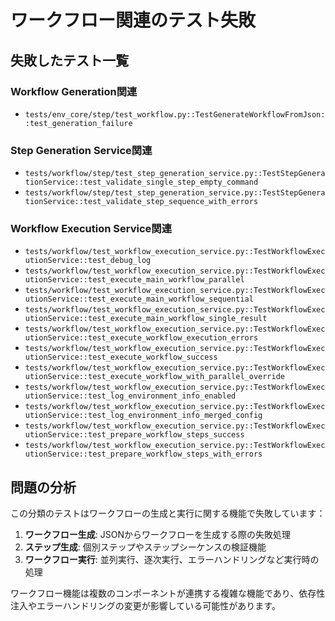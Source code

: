 # ワークフロー関連のテスト失敗

## 失敗したテスト一覧

### Workflow Generation関連
- `tests/env_core/step/test_workflow.py::TestGenerateWorkflowFromJson::test_generation_failure`

### Step Generation Service関連
- `tests/workflow/step/test_step_generation_service.py::TestStepGenerationService::test_validate_single_step_empty_command`
- `tests/workflow/step/test_step_generation_service.py::TestStepGenerationService::test_validate_step_sequence_with_errors`

### Workflow Execution Service関連
- `tests/workflow/test_workflow_execution_service.py::TestWorkflowExecutionService::test_debug_log`
- `tests/workflow/test_workflow_execution_service.py::TestWorkflowExecutionService::test_execute_main_workflow_parallel`
- `tests/workflow/test_workflow_execution_service.py::TestWorkflowExecutionService::test_execute_main_workflow_sequential`
- `tests/workflow/test_workflow_execution_service.py::TestWorkflowExecutionService::test_execute_main_workflow_single_result`
- `tests/workflow/test_workflow_execution_service.py::TestWorkflowExecutionService::test_execute_workflow_execution_errors`
- `tests/workflow/test_workflow_execution_service.py::TestWorkflowExecutionService::test_execute_workflow_success`
- `tests/workflow/test_workflow_execution_service.py::TestWorkflowExecutionService::test_execute_workflow_with_parallel_override`
- `tests/workflow/test_workflow_execution_service.py::TestWorkflowExecutionService::test_log_environment_info_enabled`
- `tests/workflow/test_workflow_execution_service.py::TestWorkflowExecutionService::test_log_environment_info_merged_config`
- `tests/workflow/test_workflow_execution_service.py::TestWorkflowExecutionService::test_prepare_workflow_steps_success`
- `tests/workflow/test_workflow_execution_service.py::TestWorkflowExecutionService::test_prepare_workflow_steps_with_errors`

## 問題の分析

この分類のテストはワークフローの生成と実行に関する機能で失敗しています：

1. **ワークフロー生成**: JSONからワークフローを生成する際の失敗処理
2. **ステップ生成**: 個別ステップやステップシーケンスの検証機能
3. **ワークフロー実行**: 並列実行、逐次実行、エラーハンドリングなど実行時の処理

ワークフロー機能は複数のコンポーネントが連携する複雑な機能であり、依存性注入やエラーハンドリングの変更が影響している可能性があります。
